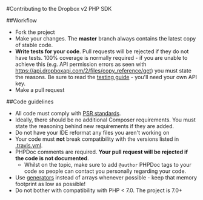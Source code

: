 #Contributing to the Dropbox v2 PHP SDK

##Workflow
 - Fork the project
 - Make your changes. The **master** branch always contains the latest copy of stable code.
 - **Write tests for your code**. Pull requests will be rejected if they do not have tests. 100% coverage is normally required - if you are unable to achieve this (e.g. API permission errors as seen with https://api.dropboxapi.com/2/files/copy_reference/get) you must state the reasons. Be sure to read the [testing guide](https://github.com/Alorel/dropbox-v2-php/tree/master/tests#readme) - you'll need your own API key.
 - Make a pull request

##Code guidelines
 - All code must comply with [PSR standards](http://www.php-fig.org/).
 - Ideally, there should be no additional Composer requirements. You must state the reasoning behind new requirements if they are added.
 - Do not have your IDE reformat any files you aren't working on
 - Your code must **not** break compatibility with the versions listed in [.travis.yml](https://github.com/Alorel/dropbox-v2-php/blob/master/.travis.yml).
 - PHPDoc comments are required. **Your pull request will be rejected if the code is not documented**.
	 - Whilst on the topic, make sure to add `@author` PHPDoc tags to your code so people can contact you personally regarding your code.  
 - Use [generators](https://secure.php.net/manual/en/language.generators.syntax.php) instead of arrays whenever possible - keep that memory footprint as low as possible!
 - Do not bother with compatibility with PHP < 7.0. The project is 7.0+